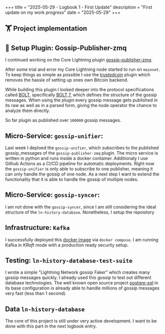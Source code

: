 +++
title = "2025-05-29 - Logbook 1 - First Update"
description = "First update on my work progress"
date = "2025-05-29"
+++

## 🏋️ Project implementation

## 📢 Setup Plugin: Gossip-Publisher-zmq
I continued working on the Core Lightning plugin [gossip-publisher-zmq](https://github.com/ln-history/gossip-publisher-zmq). 

After some trial and error my Core Lightning node started to run on `mainnet`. To keep things as simple as possible I use the [trustedcoin](https://github.com/nbd-wtf/trustedcoin) plugin which removes the hassle of setting up ones own Bitcoin backend.

While building this plugin I looked deeper into the protocol specifications called [BOLT](https://github.com/lightning/bolts/tree/master), specifically [BOLT 7](https://github.com/lightning/bolts/blob/master/07-routing-gossip.md), which defines the structure of the gossip messages.
When using the plugin every gossip message gets published in its raw as well as in a parsed form, giving the node operator the chance to analyze them directly. 

So far plugin as published over `100000` gossip messages.

## Micro-Service: `gossip-unifier`:
Last week I deploed the `gossip-unifier`, which subscribes to the published gossip_messages of the `gossip-publisher-zmq` plugin. The micro service is written in python and runs inside a docker container. Additionaly I use Github Actions as a CI/CD pipeline for automatic deployments.
Right now the `gossip-unifier` is only able to subscribe to one publisher, meaning it can only handle the gossip of one node. As a next step I want to extend the functionality that it is able to handle the gossip of multiple nodes. 


## Micro-Service: `gossip-syncer`:
I am not done with the `gossip-syncer`, since I am still considering the ideal structure of the `ln-history-database`.  Nonetheless, I setup the repository 


## Infrastructure: `Kafka`
I successfully deployed this [docker image](https://github.com/bitnami/containers/blob/main/bitnami/kafka/README.md) via `docker compose`. I am running Kafka in *KRaft* mode with a production ready security setup.


## Testing: `ln-history-database-test-suite`
I wrote a simple "Lightning Network gossip Faker" which creates many gossip messages quickly. I already used this gossip to test out different database technologies.
The well known open source project [postgre-sql](https://www.postgresql.org/docs/) in its base configuration is already able to handle millions of gossip messages very fast (less than 1 second).


## Data `ln-history-database`
The core of this project is still under very active development. I want to be done with this part in the next logbook entry.